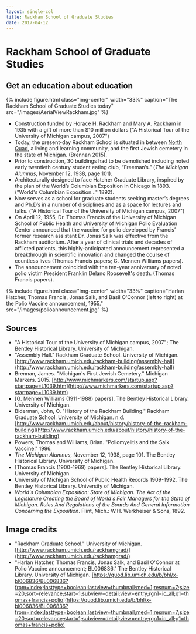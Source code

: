 ```yaml
---
layout: single-col
title: Rackham School of Graduate Studies
date: 2017-04-12
---
```



# Rackham School of Graduate Studies

## Get an education about education

{% include figure.html class="img-center" width="33%" caption="The Rackham School of Graduate Studies today" src="/images/AerialViewRackham.jpg" %}

- Construction funded by Horace H. Rackham and Mary A. Rackham in 1935 with a gift of  more than $10 million dollars ("A Historical Tour of the University of Michigan campus, 2007")
- Today, the present-day Rackham School is situated in between [North Quad](https://umich-hist-399.github.io/campus-histories/essays/acq-public-schools), a living and learning community, and the first Jewish cemetery in the state of Michigan. (Brennan 2015).
- Prior to construction, 30 buildings had to be demolished including noted early twentieth century student eating club, “Freeman’s.” (_The Michigan Alumnus_, November 12, 1938, page 101).
- Architecturally designed to face Hatcher Graduate Library, inspired by the plan of the World’s Columbian Exposition in Chicago in 1893. ("World's Columbian Exposition..." 1892).
- Now serves as a school for graduate students seeking master’s degrees and Ph.D’s in a number of disciplines and as a space for lectures and talks. ("A Historical Tour of the University of Michigan campus, 2007")
- On April 12, 1955, Dr. Thomas Francis of the University of Michigan School of Public Health and University of Michigan Polio Evaluation Center announced that the vaccine for polio developed by Francis’ former research assistant Dr. Jonas Salk was effective from the Rackham auditorium. After a year of clinical trials and decades of afflicted patients, this highly-anticipated announcement represented a breakthrough in scientific innovation and changed the course of countless lives (Thomas Francis papers; G. Mennen Williams papers).
- The announcement coincided with the ten-year anniversary of noted polio victim President Franklin Delano Roosevelt's death. (Thomas Francis papers).

{% include figure.html class="img-center" width="33%" caption="Harlan Hatcher, Thomas Francis, Jonas Salk, and Basil O'Connor (left to right) at the Polio Vaccine announcement, 1955." src="/images/polioannouncement.jpg" %}


## Sources
- "A Historical Tour of the University of Michigan campus, 2007"; The Bentley Historical Library. University of Michigan.
- "Assembly Hall." Rackham Graduate School. University of Michigan. [http://www.rackham.umich.edu/rackham-building/assembly-hall](http://www.rackham.umich.edu/rackham-building/assembly-hall)
- Brennan, James. "Michigan's First Jewish Cemetery." Michigan Markers. 2015.
[http://www.michmarkers.com/startup.asp?startpage=L1039.htm](http://www.michmarkers.com/startup.asp?startpage=L1039.htm)
- [G. Mennen Williams (1911-1988) papers]. The Bentley Historical Library. University of Michigan.
- Biderman, John, O. "History of the Rackham Building." Rackham Graduate School. University of Michigan. n.d.
[http://www.rackham.umich.edu/about/history/history-of-the-rackham-building](http://www.rackham.umich.edu/about/history/history-of-the-rackham-building)
- Powers, Thomas and Williams, Brian. "Poliomyelitis and the Salk Vaccine." 1996.
- _The Michigan Alumnus_, November 12, 1938, page 101. The Bentley Historical Library. University of Michigan.
- [Thomas Francis (1900-1969) papers]. The Bentley Historical Library. University of Michigan.
- University of Michigan School of Public Health Records 1909-1992. The Bentley Historical Library. University of Michigan.
- _World's Columbian Exposition: State of Michigan. The Act of the Legislature Creating the Board of World's Fair Managers for the State of Michigan. Rules And Regulations of the Boards And General Information Concerning the Exposition_. Flint, Mich.: W.H. Werkheiser & Sons, 1892.

## Image credits

- "Rackham Graduate School." University of Michigan. [http://www.rackham.umich.edu/rackhamgrad/](http://www.rackham.umich.edu/rackhamgrad/)
- "Harlan Hatcher, Thomas Francis, Jonas Salk, and Basil O'Connor at Polio Vaccine announcement; BL006836." The Bentley Historical Library. University of Michigan. [https://quod.lib.umich.edu/b/bhl/x-bl006836/BL006836?from=index;lasttype=boolean;lastview=thumbnail;med=1;resnum=7;size=20;sort=relevance;start=1;subview=detail;view=entry;rgn1=ic_all;q1=thomas+francis+polio](https://quod.lib.umich.edu/b/bhl/x-bl006836/BL006836?from=index;lasttype=boolean;lastview=thumbnail;med=1;resnum=7;size=20;sort=relevance;start=1;subview=detail;view=entry;rgn1=ic_all;q1=thomas+francis+polio)

